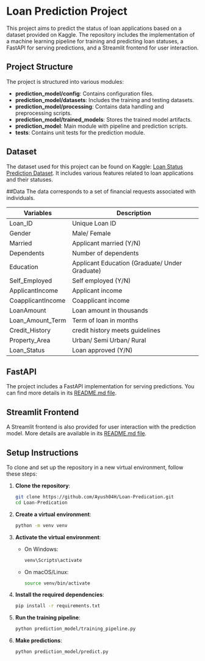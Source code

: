 
# Loan Prediction Project

This project aims to predict the status of loan applications based on a dataset provided on Kaggle. The repository includes the implementation of a machine learning pipeline for training and predicting loan statuses, a FastAPI for serving predictions, and a Streamlit frontend for user interaction.

## Project Structure

The project is structured into various modules:

- **prediction_model/config**: Contains configuration files.
- **prediction_model/datasets**: Includes the training and testing datasets.
- **prediction_model/processing**: Contains data handling and preprocessing scripts.
- **prediction_model/trained_models**: Stores the trained model artifacts.
- **prediction_model**: Main module with pipeline and prediction scripts.
- **tests**: Contains unit tests for the prediction module.

## Dataset

The dataset used for this project can be found on Kaggle: [Loan Status Prediction Dataset](https://www.kaggle.com/datasets/bhavikjikadara/loan-status-prediction). It includes various features related to loan applications and their statuses.

##Data
The data corresponds to a set of financial requests associated with individuals. 

| Variables         | Description                                    |
|-------------------|------------------------------------------------|
| Loan_ID           | Unique Loan ID                                 |
| Gender            | Male/ Female                                   |
| Married           | Applicant married (Y/N)                        |
| Dependents        | Number of dependents                           |
| Education         | Applicant Education (Graduate/ Under Graduate) |
| Self_Employed     | Self employed (Y/N)                            |
| ApplicantIncome   | Applicant income                               |
| CoapplicantIncome | Coapplicant income                             |
| LoanAmount        | Loan amount in thousands                       |
| Loan_Amount_Term  | Term of loan in months                         |
| Credit_History    | credit history meets guidelines                |
| Property_Area     | Urban/ Semi Urban/ Rural                       |
| Loan_Status       | Loan approved (Y/N)                            |


## FastAPI

The project includes a FastAPI implementation for serving predictions. You can find more details in its [README.md file](https://github.com/Ayush04H/Loan-Predication/blob/main/packaging-ml--model/Loan_pred_Api/Readme.md).

## Streamlit Frontend

A Streamlit frontend is also provided for user interaction with the prediction model. More details are available in its [README.md file](https://github.com/Ayush04H/Loan-Predication/blob/main/packaging-ml--model/Loan_pred_frontend/Readme.md).

## Setup Instructions

To clone and set up the repository in a new virtual environment, follow these steps:

1. **Clone the repository**:
    ```sh
    git clone https://github.com/Ayush04H/Loan-Predication.git
    cd Loan-Predication
    ```

2. **Create a virtual environment**:
    ```sh
    python -m venv venv
    ```

3. **Activate the virtual environment**:
    - On Windows:
        ```sh
        venv\Scripts\activate
        ```
    - On macOS/Linux:
        ```sh
        source venv/bin/activate
        ```

4. **Install the required dependencies**:
    ```sh
    pip install -r requirements.txt
    ```

5. **Run the training pipeline**:
    ```sh
    python prediction_model/training_pipeline.py
    ```

6. **Make predictions**:
    ```sh
    python prediction_model/predict.py
    ```


